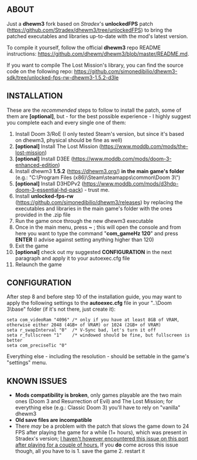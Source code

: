 ## ABOUT

Just a **dhewm3** fork based on *Stradex*'s **unlockedFPS** patch (https://github.com/Stradex/dhewm3/tree/unlockedFPS) to bring the patched executables and libraries up-to-date with the mod's latest version.

To compile it yourself, follow the official **dhewm3** repo README instructions: https://github.com/dhewm/dhewm3/blob/master/README.md.

If you want to compile The Lost Mission's library, you can find the source code on the following repo: https://github.com/simonedibilio/dhewm3-sdk/tree/unlocked-fps-rw-dhewm3-1.5.2-d3le

## INSTALLATION

These are the *recommended* steps to follow to install the patch, some of them are **[optional]**, but - for the best possible experience - I highly suggest you complete each and every single one of them:

1. Install Doom 3/RoE (I only tested Steam's version, but since it's based on dhewm3, physical should be fine as well)
2. **[optional]** Install The Lost Mission (https://www.moddb.com/mods/the-lost-mission)
3. **[optional]** Install D3EE (https://www.moddb.com/mods/doom-3-enhanced-edition)
4. Install dhewm3 **1.5.2** (https://dhewm3.org/) **in the main game's folder** (e.g.: "C:\Program Files (x86)\Steam\steamapps\common\Doom 3\\")
5. **[optional]** Install D3HDPv2 (https://www.moddb.com/mods/d3hdp-doom-3-essential-hd-pack) - trust me.
6. Install **unlocked-fps-rw** (https://github.com/simonedibilio/dhewm3/releases) by replacing the executables and libraries in the main game's folder with the ones provided in the .zip file
7. Run the game once through the new dhewm3 executable
8. Once in the main menu, press **~** ; this will open the console and from here you want to type the command "**com_gameHz 120**" and press **ENTER** (I advise against setting anything higher than 120)
9. Exit the game
10. **[optional]** check out my suggested **CONFIGURATION** in the next paragraph and apply it to your autoexec.cfg file
11. Relaunch the game

## CONFIGURATION

After step 8 and before step 10 of the installation guide, you may want to apply the following settings to the **autoexec.cfg** file in your "..\Doom 3\base\" folder (if it's not there, just create it):

```
seta com_videoRam "4096" /* only if you have at least 8GB of VRAM, otherwise either 2048 (4GB+ of VRAM) or 1024 (2GB+ of VRAM)
seta r_swapInterval "0"  /* V-Sync bad, let's turn it off
seta r_fullscreen "1"    /* windowed should be fine, but fullscreen is better
seta com_preciseTic "0"
```

Everything else - including the resolution - should be settable in the game's "settings" menu.

## KNOWN ISSUES

- **Mods compatibility is broken**, only games playable are the two main ones (Doom 3 and Resurrection of Evil) and The Lost Mission; for everything else (e.g.: Classic Doom 3) you'll have to rely on "vanilla" dhewm3
- **Old save files are incompatible**
- There *may* be a problem with the patch that slows the game down to 24 FPS after playing the game for a while (1+ hours), which was present in Stradex's version; <ins>I haven't however encountered this issue on this port after playing for a couple of hours.</ins> If you **do** come across this issue though, all you have to is 1. save the game 2. restart it